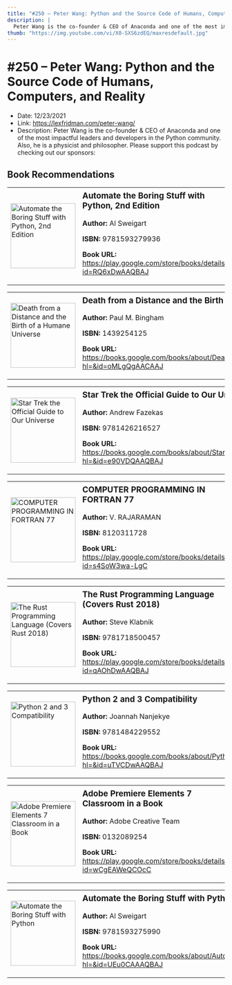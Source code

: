 ```yaml
---
title: "#250 – Peter Wang: Python and the Source Code of Humans, Computers, and Reality"
description: |
  Peter Wang is the co-founder & CEO of Anaconda and one of the most impactful leaders and developers in the Python community. Also, he is a physicist and philosopher. Please support this podcast by checking out our sponsors:"
thumb: "https://img.youtube.com/vi/X0-SXS6zdEQ/maxresdefault.jpg"
---
```


# #250 – Peter Wang: Python and the Source Code of Humans, Computers, and Reality

  - Date: 12/23/2021
  - Link: https://lexfridman.com/peter-wang/
  - Description: Peter Wang is the co-founder & CEO of Anaconda and one of the most impactful leaders and developers in the Python community. Also, he is a physicist and philosopher. Please support this podcast by checking out our sponsors:

## Book Recommendations

<table style="border: none;"><tr style="border: none;"><td style="border: none;"><img src="https://books.google.com/books/content?id=RQ6xDwAAQBAJ&printsec=frontcover&img=1&zoom=1&edge=curl&source=gbs_api" alt="Automate the Boring Stuff with Python, 2nd Edition" width="150" style="vertical-align: top;"></td><td style="border: none; vertical-align: top;"><h3 style='margin-top: 5'>Automate the Boring Stuff with Python, 2nd Edition</h3><p><strong>Author:</strong> Al Sweigart</p><p><strong>ISBN:</strong> 9781593279936</p><p><strong>Book URL:</strong> <a href="https://play.google.com/store/books/details?id=RQ6xDwAAQBAJ">https://play.google.com/store/books/details?id=RQ6xDwAAQBAJ</a></p></td></tr></table>
<table style="border: none;"><tr style="border: none;"><td style="border: none;"><img src="https://books.google.com/books/content?id=oMLgQgAACAAJ&printsec=frontcover&img=1&zoom=1&source=gbs_api" alt="Death from a Distance and the Birth of a Humane Universe" width="150" style="vertical-align: top;"></td><td style="border: none; vertical-align: top;"><h3 style='margin-top: 5'>Death from a Distance and the Birth of a Humane Universe</h3><p><strong>Author:</strong> Paul M. Bingham</p><p><strong>ISBN:</strong> 1439254125</p><p><strong>Book URL:</strong> <a href="https://books.google.com/books/about/Death_from_a_Distance_and_the_Birth_of_a.html?hl=&id=oMLgQgAACAAJ">https://books.google.com/books/about/Death_from_a_Distance_and_the_Birth_of_a.html?hl=&id=oMLgQgAACAAJ</a></p></td></tr></table>
<table style="border: none;"><tr style="border: none;"><td style="border: none;"><img src="https://books.google.com/books/content?id=e90VDQAAQBAJ&printsec=frontcover&img=1&zoom=1&edge=curl&source=gbs_api" alt="Star Trek the Official Guide to Our Universe" width="150" style="vertical-align: top;"></td><td style="border: none; vertical-align: top;"><h3 style='margin-top: 5'>Star Trek the Official Guide to Our Universe</h3><p><strong>Author:</strong> Andrew Fazekas</p><p><strong>ISBN:</strong> 9781426216527</p><p><strong>Book URL:</strong> <a href="https://books.google.com/books/about/Star_Trek_the_Official_Guide_to_Our_Univ.html?hl=&id=e90VDQAAQBAJ">https://books.google.com/books/about/Star_Trek_the_Official_Guide_to_Our_Univ.html?hl=&id=e90VDQAAQBAJ</a></p></td></tr></table>
<table style="border: none;"><tr style="border: none;"><td style="border: none;"><img src="https://books.google.com/books/content?id=s4SoW3wa-LgC&printsec=frontcover&img=1&zoom=1&edge=curl&source=gbs_api" alt="COMPUTER PROGRAMMING IN FORTRAN 77" width="150" style="vertical-align: top;"></td><td style="border: none; vertical-align: top;"><h3 style='margin-top: 5'>COMPUTER PROGRAMMING IN FORTRAN 77</h3><p><strong>Author:</strong> V. RAJARAMAN</p><p><strong>ISBN:</strong> 8120311728</p><p><strong>Book URL:</strong> <a href="https://play.google.com/store/books/details?id=s4SoW3wa-LgC">https://play.google.com/store/books/details?id=s4SoW3wa-LgC</a></p></td></tr></table>
<table style="border: none;"><tr style="border: none;"><td style="border: none;"><img src="https://books.google.com/books/content?id=qAOhDwAAQBAJ&printsec=frontcover&img=1&zoom=1&edge=curl&source=gbs_api" alt="The Rust Programming Language (Covers Rust 2018)" width="150" style="vertical-align: top;"></td><td style="border: none; vertical-align: top;"><h3 style='margin-top: 5'>The Rust Programming Language (Covers Rust 2018)</h3><p><strong>Author:</strong> Steve Klabnik</p><p><strong>ISBN:</strong> 9781718500457</p><p><strong>Book URL:</strong> <a href="https://play.google.com/store/books/details?id=qAOhDwAAQBAJ">https://play.google.com/store/books/details?id=qAOhDwAAQBAJ</a></p></td></tr></table>
<table style="border: none;"><tr style="border: none;"><td style="border: none;"><img src="https://books.google.com/books/content?id=uTVCDwAAQBAJ&printsec=frontcover&img=1&zoom=1&edge=curl&source=gbs_api" alt="Python 2 and 3 Compatibility" width="150" style="vertical-align: top;"></td><td style="border: none; vertical-align: top;"><h3 style='margin-top: 5'>Python 2 and 3 Compatibility</h3><p><strong>Author:</strong> Joannah Nanjekye</p><p><strong>ISBN:</strong> 9781484229552</p><p><strong>Book URL:</strong> <a href="https://books.google.com/books/about/Python_2_and_3_Compatibility.html?hl=&id=uTVCDwAAQBAJ">https://books.google.com/books/about/Python_2_and_3_Compatibility.html?hl=&id=uTVCDwAAQBAJ</a></p></td></tr></table>
<table style="border: none;"><tr style="border: none;"><td style="border: none;"><img src="https://books.google.com/books/content?id=wCgEAWeQCOcC&printsec=frontcover&img=1&zoom=1&edge=curl&source=gbs_api" alt="Adobe Premiere Elements 7 Classroom in a Book" width="150" style="vertical-align: top;"></td><td style="border: none; vertical-align: top;"><h3 style='margin-top: 5'>Adobe Premiere Elements 7 Classroom in a Book</h3><p><strong>Author:</strong> Adobe Creative Team</p><p><strong>ISBN:</strong> 0132089254</p><p><strong>Book URL:</strong> <a href="https://play.google.com/store/books/details?id=wCgEAWeQCOcC">https://play.google.com/store/books/details?id=wCgEAWeQCOcC</a></p></td></tr></table>
<table style="border: none;"><tr style="border: none;"><td style="border: none;"><img src="https://books.google.com/books/content?id=UEu0CAAAQBAJ&printsec=frontcover&img=1&zoom=1&edge=curl&source=gbs_api" alt="Automate the Boring Stuff with Python" width="150" style="vertical-align: top;"></td><td style="border: none; vertical-align: top;"><h3 style='margin-top: 5'>Automate the Boring Stuff with Python</h3><p><strong>Author:</strong> Al Sweigart</p><p><strong>ISBN:</strong> 9781593275990</p><p><strong>Book URL:</strong> <a href="https://books.google.com/books/about/Automate_the_Boring_Stuff_with_Python.html?hl=&id=UEu0CAAAQBAJ">https://books.google.com/books/about/Automate_the_Boring_Stuff_with_Python.html?hl=&id=UEu0CAAAQBAJ</a></p></td></tr></table>
